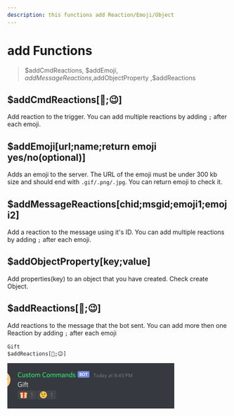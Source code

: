 ```yaml
---
description: this functions add Reaction/Emoji/Object
---
```


# add Functions

> $addCmdReactions, $addEmoji, $addMessageReactions ,$addObjectProperty ,$addReactions

## $addCmdReactions\[🎁;😉\]

Add reaction to the trigger. You can add multiple reactions by adding `;` after each emoji.

## $addEmoji\[url;name;return emoji yes/no\(optional\)\]

Adds an emoji to the server. The URL of the emoji must be under 300 kb size and should end with `.gif/.png/.jpg`. You can return emoji to check it.

## $addMessageReactions\[chid;msgid;emoji1;emoji2\]

Add a reaction to the message using it's ID. You can add multiple reactions by adding `;` after each emoji.

## $addObjectProperty\[key;value\]

Add properties\(key\) to an object that you have created. Check create Object.

## $addReactions\[🎁;😉\]

Add reactions to the message that the bot sent. You can add more then one Reaction by adding `;` after each emoji

```text
Gift
$addReactions[🎁;😉]
```

![add Reaction Command](../.gitbook/assets/image%20%2829%29.png)

